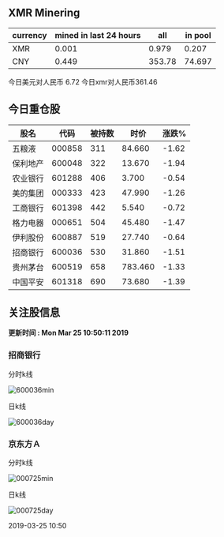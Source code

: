 ## XMR Minering

|currency|mined in last 24 hours|all|in pool|
|---|---|---|---|
|XMR|0.001|0.979|0.207|
|CNY|0.449|353.78|74.697|

今日美元对人民币 6.72	今日xmr对人民币361.46


## 今日重仓股 

|股名|代码|被持数|时价|涨跌%|
|---|---|---|---|---|
|五粮液|000858|311|84.660|-1.62|
|保利地产|600048|322|13.670|-1.94|
|农业银行|601288|406|3.700|-0.54|
|美的集团|000333|423|47.990|-1.26|
|工商银行|601398|442|5.540|-0.72|
|格力电器|000651|504|45.480|-1.47|
|伊利股份|600887|519|27.740|-0.64|
|招商银行|600036|530|31.860|-1.51|
|贵州茅台|600519|658|783.460|-1.33|
|中国平安|601318|690|73.680|-1.39|

## 关注股信息
**更新时间 : Mon Mar 25 10:50:11 2019**
### 招商银行 
分时k线

![600036min](http://image.sinajs.cn/newchart/min/n/sh600036.gif)

日k线

![600036day](http://image.sinajs.cn/newchart/daily/n/sh600036.gif)

### 京东方Ａ 
分时k线

![000725min](http://image.sinajs.cn/newchart/min/n/sz000725.gif)

日k线

![000725day](http://image.sinajs.cn/newchart/daily/n/sz000725.gif)

2019-03-25 10:50